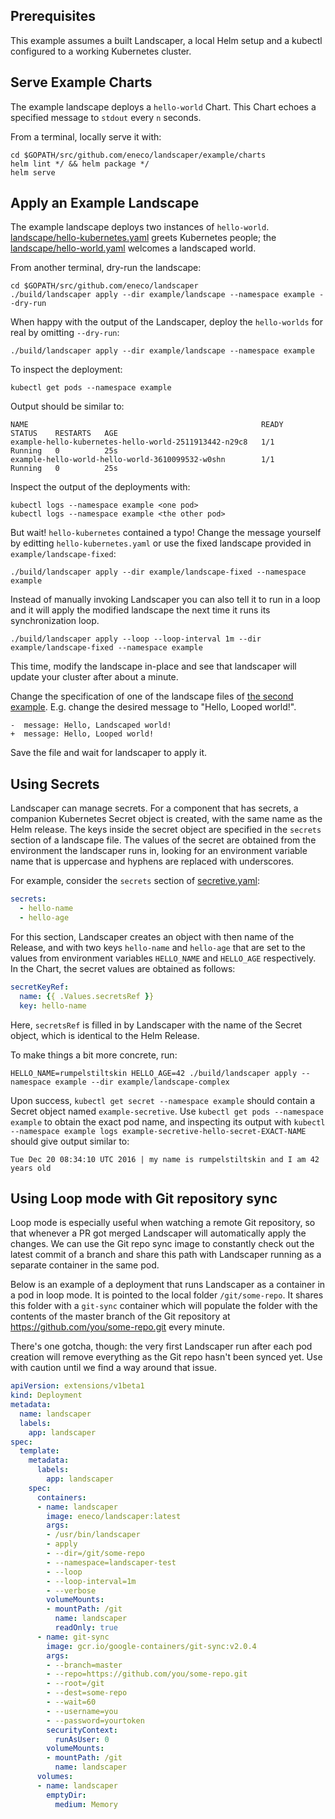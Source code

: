 ## Prerequisites

This example assumes a built Landscaper, a local Helm setup and a kubectl configured to a working Kubernetes cluster.

## Serve Example Charts

The example landscape deploys a `hello-world` Chart. This Chart echoes a specified message to `stdout` every `n` seconds.

From a terminal, locally serve it with:

    cd $GOPATH/src/github.com/eneco/landscaper/example/charts
    helm lint */ && helm package */
    helm serve

## Apply an Example Landscape

The example landscape deploys two instances of `hello-world`.
[landscape/hello-kubernetes.yaml](One) greets Kubernetes people; the [landscape/hello-world.yaml](other) welcomes a landscaped world.

From another terminal, dry-run the landscape:

    cd $GOPATH/src/github.com/eneco/landscaper
    ./build/landscaper apply --dir example/landscape --namespace example --dry-run

When happy with the output of the Landscaper, deploy the `hello-worlds` for real by omitting `--dry-run`:

    ./build/landscaper apply --dir example/landscape --namespace example

To inspect the deployment:

    kubectl get pods --namespace example

Output should be similar to:

    NAME                                                    READY     STATUS    RESTARTS   AGE
    example-hello-kubernetes-hello-world-2511913442-n29c8   1/1       Running   0          25s
    example-hello-world-hello-world-3610099532-w0shn        1/1       Running   0          25s

Inspect the output of the deployments with:

    kubectl logs --namespace example <one pod>
    kubectl logs --namespace example <the other pod>

But wait! `hello-kubernetes` contained a typo! Change the message yourself by editting `hello-kubernetes.yaml` or use the fixed landscape provided in `example/landscape-fixed`:

    ./build/landscaper apply --dir example/landscape-fixed --namespace example

Instead of manually invoking Landscaper you can also tell it to run in a loop and it will apply the modified landscape the next time it runs its synchronization loop.

    ./build/landscaper apply --loop --loop-interval 1m --dir example/landscape-fixed --namespace example

This time, modify the landscape in-place and see that landscaper will update your cluster after about a minute.

Change the specification of one of the landscape files of [the second example](landscape-fixed/hello-world.yaml). E.g. change the desired message to "Hello, Looped world!".

    -  message: Hello, Landscaped world!
    +  message: Hello, Looped world!

Save the file and wait for landscaper to apply it.

## Using Secrets

Landscaper can manage secrets. For a component that has secrets, a companion Kubernetes Secret object is created, with the same name as the Helm release. The keys inside the secret object are specified in the `secrets` section of a landscape file. The values of the secret are obtained from the environment the landscaper runs in, looking for an environment variable name that is uppercase and hyphens are replaced with underscores.

For example, consider the `secrets` section of [secretive.yaml](landscape-complex/secretive.yaml):

```yaml
secrets:
  - hello-name
  - hello-age
 ```

For this section, Landscaper creates an object with then name of the Release, and with two keys `hello-name` and `hello-age` that are set to the values from environment variables `HELLO_NAME` and `HELLO_AGE` respectively. In the Chart, the secret values are obtained as follows:

```yaml
secretKeyRef:
  name: {{ .Values.secretsRef }}
  key: hello-name
```

Here, `secretsRef` is filled in by Landscaper with the name of the Secret object, which is identical to the Helm Release.

To make things a bit more concrete, run:

    HELLO_NAME=rumpelstiltskin HELLO_AGE=42 ./build/landscaper apply --namespace example --dir example/landscape-complex

Upon success, `kubectl get secret --namespace example` should contain a Secret object named `example-secretive`. Use `kubectl get pods --namespace example` to obtain the exact pod name, and inspecting its output with `kubectl --namespace example logs example-secretive-hello-secret-EXACT-NAME` should give output similar to:

    Tue Dec 20 08:34:10 UTC 2016 | my name is rumpelstiltskin and I am 42 years old

## Using Loop mode with Git repository sync

Loop mode is especially useful when watching a remote Git repository, so that whenever a PR got merged Landscaper will automatically apply the changes. We can use the Git repo sync image to constantly check out the latest commit of a branch and share this path with Landscaper running as a separate container in the same pod.

Below is an example of a deployment that runs Landscaper as a container in a pod in loop mode. It is pointed to the local folder `/git/some-repo`. It shares this folder with a `git-sync` container which will populate the folder with the contents of the master branch of the Git repository at https://github.com/you/some-repo.git every minute.

There's one gotcha, though: the very first Landscaper run after each pod creation will remove everything as the Git repo hasn't been synced yet. Use with caution until we find a way around that issue.

```yaml
apiVersion: extensions/v1beta1
kind: Deployment
metadata:
  name: landscaper
  labels:
    app: landscaper
spec:
  template:
    metadata:
      labels:
        app: landscaper
    spec:
      containers:
      - name: landscaper
        image: eneco/landscaper:latest
        args:
        - /usr/bin/landscaper
        - apply
        - --dir=/git/some-repo
        - --namespace=landscaper-test
        - --loop
        - --loop-interval=1m
        - --verbose
        volumeMounts:
        - mountPath: /git
          name: landscaper
          readOnly: true
      - name: git-sync
        image: gcr.io/google-containers/git-sync:v2.0.4
        args:
        - --branch=master
        - --repo=https://github.com/you/some-repo.git
        - --root=/git
        - --dest=some-repo
        - --wait=60
        - --username=you
        - --password=yourtoken
        securityContext:
          runAsUser: 0
        volumeMounts:
        - mountPath: /git
          name: landscaper
      volumes:
      - name: landscaper
        emptyDir:
          medium: Memory
```
